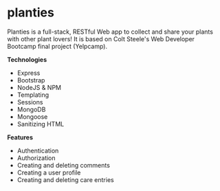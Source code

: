 # planties
Planties is a full-stack, RESTful Web app to collect and share your plants with other plant lovers!
It is based on Colt Steele's Web Developer Bootcamp final project (Yelpcamp).


<strong>Technologies</strong>
<ul>
<li>Express</li>
<li>Bootstrap</li>
<li>NodeJS & NPM</li>
<li>Templating</li>
<li>Sessions</li>
<li>MongoDB</li>
<li>Mongoose</li>
<li>Sanitizing HTML</li>
</ul>

<strong>Features</strong>
<ul>
<li>Authentication</li>
<li>Authorization</li>
<li>Creating and deleting comments</li>
<li>Creating a user profile</li>
<li>Creating and deleting care entries</li>
</ul>







